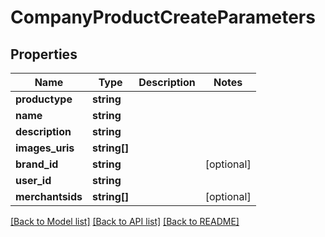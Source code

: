 # CompanyProductCreateParameters

## Properties
Name | Type | Description | Notes
------------ | ------------- | ------------- | -------------
**productype** | **string** |  | 
**name** | **string** |  | 
**description** | **string** |  | 
**images_uris** | **string[]** |  | 
**brand_id** | **string** |  | [optional] 
**user_id** | **string** |  | 
**merchantsids** | **string[]** |  | [optional] 

[[Back to Model list]](../README.md#documentation-for-models) [[Back to API list]](../README.md#documentation-for-api-endpoints) [[Back to README]](../README.md)


